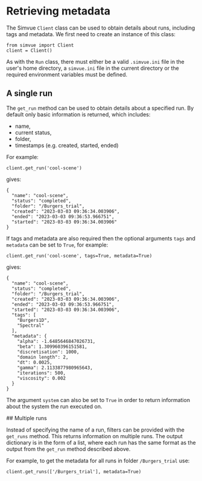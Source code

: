 # Retrieving metadata

The Simvue `Client` class can be used to obtain details about runs, including tags and metadata. We first
need to create an instance of this class:
```
from simvue import Client
client = Client()
```
As with the `Run` class, there must either be a valid `.simvue.ini` file in the user's home directory, a `simvue.ini` file in the current directory or the required environment variables must be defined.

## A single run
The `get_run` method can be used to obtain details about a specified run. By default only basic information is returned, which includes:
* name,
* current status,
* folder,
* timestamps (e.g. created, started, ended)

For example:
```
client.get_run('cool-scene')
```
gives:
```
{
  "name": "cool-scene",
  "status": "completed",
  "folder": "/Burgers_trial",
  "created": "2023-03-03 09:36:34.003906",
  "ended": "2023-03-03 09:36:53.966751",
  "started": "2023-03-03 09:36:34.003906"
}
```
If tags and metadata are also required then the optional arguments `tags` and `metadata` can be set to `True`, for example:
```
client.get_run('cool-scene', tags=True, metadata=True)
```
gives:
```
{
  "name": "cool-scene",
  "status": "completed",
  "folder": "/Burgers_trial",
  "created": "2023-03-03 09:36:34.003906",
  "ended": "2023-03-03 09:36:53.966751",
  "started": "2023-03-03 09:36:34.003906",
  "tags": [
    "Burgers1D",
    "Spectral"
  ],
  "metadata": {
    "alpha": -1.6485646847026731,
    "beta": 1.309960396151581,
    "discretisation": 1000,
    "domain length": 2,
    "dt": 0.0025,
    "gamma": 2.1133877980965643,
    "iterations": 500,
    "viscosity": 0.002
  }
}
```
The argument `system` can also be set to `True` in order to return information about the system the run executed on.

## Multiple runs

Instead of specifying the name of a run, filters can be provided with the `get_runs` method. This returns information on multiple runs.
The output dictionary is in the form of a list, where each run has the same format as the output from the `get_run` method described above.

For example, to get the metadata for all runs in folder `/Burgers_trial` use:
```
client.get_runs(['/Burgers_trial'], metadata=True)
```
